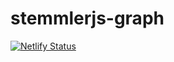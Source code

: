 # stemmlerjs-graph

[![Netlify Status](https://api.netlify.com/api/v1/badges/c6d461e8-80a7-4817-959e-211fc047fdc1/deploy-status)](https://app.netlify.com/sites/infallible-beaver-51cb71/deploys)